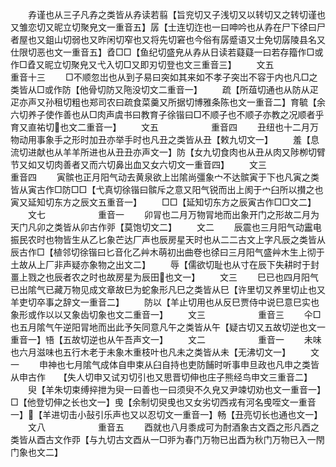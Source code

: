 <!-- { "loadSidebar": true } -->
　　孨谨也从三子凡孨之类皆从孨读若翦【旨兖切又子浅切又以转切又之转切谨也又雏恋切又昵立切聚皃文一重音五】孱【士连切迮也一曰呻吟也从孨在尸下徐曰尸者屋也又鉏山切弱也又昨闲切窄也又将先切窘也今俗有孱蹙语又士免切孱陵县名又仕限切恶也文一重音五】孴□□【鱼纪切盛皃从孨从日读若薿薿一曰若存籀作□或作□孴又昵立切聚皃又弋入切□又即刃切登也文三重音三】
　　文五　　　　　　重音十三
　　□不顺忽岀也从到子易曰突如其来如不孝子突岀不容于内也凡□之类皆从□或作防【他骨切防又陁没切文二重音一】
　　疏【所葅切通也从防从疋疋亦声又孙租切粗也郑司农曰疏食菜羹又所据切博雅条陈也文一重音二】育毓【余六切养子使作善也从□肉声虞书曰教育子徐锴曰□不顺子也不顺子亦教之况顺者乎育又直祐切也文二重音一】
　　文五　　　　　　重音四
　　丑纽也十二月万物动用事象手之形时加丑亦举手时也凡丑之类皆从丑【敕九切文一】
　　羞【息流切进献也从羊羊所进也从丑丑亦声文一】防【女九切食肉也从丑从肉又陟栁切臂节又如又切肉善者又而六切鼻出血又女六切文一重音四】
　　文三　　　　　　重音四
　　寅髌也正月阳气动去黄泉欲上岀隂尚彊象宀不达髌寅于下也凡寅之类皆从寅古作□防□□【弋真切徐锴曰髌斥之意又阳气锐而出上阂于宀臼所以攅之也寅又延知切东方之辰文五重音一】
　　□□【延知切东方之辰寅古作□□文二】
　　文七　　　　　　重音一
　　卯冐也二月万物冐地而出象开门之形故二月为天门凡卯之类皆从卯古作戼【莫饱切文二】
　　文二
　　辰震也三月阳气动靁电振民农时也物皆生从乙匕象芒达厂声也辰房星天时也从二二古文上字凡辰之类皆从辰古作□【植邻切徐锴曰匕音化乙艸木萌初出曲卷也徐曰三月阳气盛艸木生上彻于土故从上厂非声疑亦象物之出文二】
　　辱【儒欲切耻也从寸在辰下失耕时于封畺上戮之也辰者农之时也故房星为辰田也文一】
　　文三
　　巳已也四月阳气已出隂气已藏万物见成文章故巳为蛇象形凡巳之类皆从巳【许里切又养里切止也又羊吏切卒事之辞文一重音二】
　　防以【羊止切用也从反巳贾侍中说巳意巳实也象形或作以以又象齿切象也文二重音一】
　　文三　　　　　　重音三
　　仐□也五月隂气午逆阳冐地而出此予矢同意凡午之类皆从午【疑古切又五故切逆也文一重音一】啎【五故切逆也从午吾声文一】
　　文二　　　　　　重音一
　　未味也六月滋味也五行木老于未象木重枝叶也凡未之类皆从未【无沸切文一】
　　文一
　　申神也七月隂气成体自申束从臼自持也吏防餔时听事申旦政也凡申之类皆从申古作　　【失人切申又试刃切引也又思晋切伸也庄子熊经鸟申文三重音二】
　　臾【羊朱切束缚捽抴为臾一曰善也一曰须臾不久皃又尹竦切劝也文一重音一】□【他登切伸之长也文一】曵【余制切臾曵也又女劣切西戎有河名曵咥文一重音一】【羊进切击小鼔引乐声也又以忍切文一重音一】畅【丑亮切长也通也文一】
　　文八　　　　　　重音五
　　酉就也八月黍成可为酎酒象古文酉之形凡酉之类皆从酉古文作丣【与九切古文酉从一□戼为春门万物已出酉为秋门万物已入一閇门象也文二】
